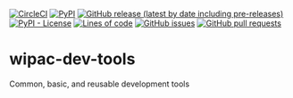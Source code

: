 <!--- Top of README Badges (automated) --->
[![CircleCI](https://img.shields.io/circleci/build/github/WIPACrepo/wipac-dev-tools)](https://app.circleci.com/pipelines/github/WIPACrepo/wipac-dev-tools) [![PyPI](https://img.shields.io/pypi/v/wipac-dev-tools)](https://pypi.org/project/wipac-dev-tools/) [![GitHub release (latest by date including pre-releases)](https://img.shields.io/github/v/release/WIPACrepo/wipac-dev-tools?include_prereleases)](https://github.com/WIPACrepo/wipac-dev-tools/) [![PyPI - License](https://img.shields.io/pypi/l/wipac-dev-tools)](https://github.com/WIPACrepo/wipac-dev-tools/blob/main/LICENSE) [![Lines of code](https://img.shields.io/tokei/lines/github/WIPACrepo/wipac-dev-tools)](https://github.com/WIPACrepo/wipac-dev-tools/) [![GitHub issues](https://img.shields.io/github/issues/WIPACrepo/wipac-dev-tools)](https://github.com/WIPACrepo/wipac-dev-tools/issues?q=is%3Aissue+sort%3Aupdated-desc+is%3Aopen) [![GitHub pull requests](https://img.shields.io/github/issues-pr/WIPACrepo/wipac-dev-tools)](https://github.com/WIPACrepo/wipac-dev-tools/pulls?q=is%3Apr+sort%3Aupdated-desc+is%3Aopen) 
<!--- End of README Badges (automated) --->

# wipac-dev-tools
Common, basic, and reusable development tools

